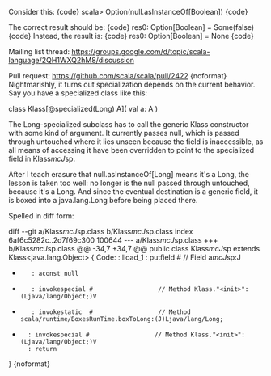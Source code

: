 Consider this:
{code}
scala> Option(null.asInstanceOf[Boolean])
{code}

The correct result should be:
{code}
res0: Option[Boolean] = Some(false)
{code}
Instead, the result is:
{code}
res0: Option[Boolean] = None
{code}


Mailing list thread: https://groups.google.com/d/topic/scala-language/2QH1WXQ2hM8/discussion

Pull request: https://github.com/scala/scala/pull/2422
{noformat}
Nightmarishly, it turns out specialization depends on the current behavior. Say
you have a specialized class like this:

class Klass[@specialized(Long) A]( val a: A )

The Long-specialized subclass has to call the generic Klass constructor with
some kind of argument. It currently passes null, which is passed through
untouched where it lies unseen because the field is inaccessible, as all means
of accessing it have been overridden to point to the specialized field in
Klass$mcJ$sp.

After I teach erasure that null.asInstanceOf[Long] means it's a Long, the lesson
is taken too well: no longer is the null passed through untouched, because it's
a Long. And since the eventual destination is a generic field, it is boxed into
a java.lang.Long before being placed there.

Spelled in diff form:

 diff --git a/Klass$mcJ$sp.class b/Klass$mcJ$sp.class
 index 6af6c5282c..2d7f69c300 100644
 --- a/Klass$mcJ$sp.class
 +++ b/Klass$mcJ$sp.class
 @@ -34,7 +34,7 @@ public class Klass$mcJ$sp extends Klass<java.lang.Object> {
      Code:
          : lload_1
          : putfield      #                  // Field a$mcJ$sp:J
 -        : aconst_null
 -        : invokespecial #                  // Method Klass."<init>":(Ljava/lang/Object;)V
 +        : invokestatic  #                  // Method scala/runtime/BoxesRunTime.boxToLong:(J)Ljava/lang/Long;
 +       : invokespecial #                  // Method Klass."<init>":(Ljava/lang/Object;)V
         : return
  }
{noformat}
